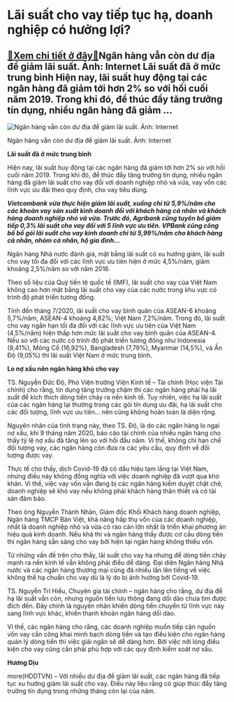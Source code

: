 Lãi suất cho vay tiếp tục hạ, doanh nghiệp có hưởng lợi?
========================================================

[:gift:Xem chi tiết ở đây:gift:](https://hddtvn.com/lai-suat-cho-vay-tiep-tuc-ha-doanh-nghiep-co-huong-loi/)Ngân hàng vẫn còn dư địa để giảm lãi suất. Ảnh: Internet Lãi suất đã ở mức trung bình Hiện nay, lãi suất huy động tại các ngân hàng đã giảm tới hơn 2% so với hồi cuối năm 2019. Trong khi đó, để thúc đẩy tăng trưởng tín dụng, nhiều ngân hàng đã giảm …
----------------------------------------------------------------------------------------------------------------------------------------------------------------------------------------------------------------------------------------------------------





![Ngân hàng vẫn còn dư địa để giảm lãi suất. Ảnh: Internet](https://hddtvn.com/wp-content/uploads/2021/01/4650_vay-tien_0701084455.jpg "Ngân hàng vẫn còn dư địa để giảm lãi suất. Ảnh: Internet")


Ngân hàng vẫn còn dư địa để giảm lãi suất. Ảnh: Internet



**Lãi suất đã ở mức trung bình**


Hiện nay, lãi suất huy động tại các ngân hàng đã giảm tới hơn 2% so với hồi cuối năm 2019. Trong khi đó, để thúc đẩy tăng trưởng tín dụng, nhiều ngân hàng đã giảm lãi suất cho vay đối với doanh nghiệp nhỏ và vừa, vay vốn các lĩnh vực ưu đãi theo quy định, cho vay tiêu dùng.





***Vietcombank vừa thực hiện giảm lãi suất, xuống chỉ từ 5,9%/năm cho các khoản vay sản xuất kinh doanh đối với khách hàng cá nhân và khách hàng doanh nghiệp nhỏ và vừa. Trước đó, Agribank cũng tuyên bố giảm tiếp 0,3% lãi suất cho vay đối với 5 lĩnh vực ưu tiên. VPBank cũng công bố bố gói lãi suất cho vay kinh doanh chỉ từ 5,99%/năm cho khách hàng cá nhân, nhóm cá nhân, hộ gia đình…***



Ngân hàng Nhà nước đánh giá, mặt bằng lãi suất có xu hướng giảm, lãi suất cho vay tối đa đối với các lĩnh vực ưu tiên hiện ở mức 4,5%/năm, giảm khoảng 2,5%/năm so với năm 2016.


Theo số liệu của Quỹ tiền tệ quốc tế (IMF), lãi suất cho vay của Việt Nam không cao hơn mặt bằng lãi suất cho vay của các nước trong khu vực có trình độ phát triển tương đồng.


Tính đến tháng 7/2020, lãi suất cho vay bình quân của ASEAN-6 khoảng 5,7%/năm, ASEAN-4 khoảng 4,82%; Việt Nam 7,2%/năm. Trong đó, lãi suất cho vay ngắn hạn tối đa đối với các lĩnh vực ưu tiên của Việt Nam (4,5%/năm) hiện thấp hơn mức lãi suất cho vay bình quân của ASEAN-4. Nếu so với các nước có trình độ phát triển tương đồng như Indonesia (9,41%), Mông Cổ (16,92%), Bangladesh (7,79%), Myanmar (14,5%), và Ấn Độ (9,05%) thì lãi suất Việt Nam ở mức trung bình.


**Lo nợ xấu nên ngân hàng khó cho vay**


TS. Nguyễn Đức Độ, Phó Viện trưởng Viện Kinh tế – Tài chính (Học viện Tài chính) cho rằng, tín dụng tăng trưởng chậm thì các ngân hàng phải hạ lãi suất để kích thích dòng tiền chảy ra nền kinh tế. Tuy nhiên, việc hạ lãi suất của các ngân hàng lại thường trong các gói tín dụng ưu đãi, hạ lãi suất cho các đối tượng, lĩnh vực ưu tiên… nên cũng không hoàn toàn là diện rộng.


Nguyên nhân của tình trạng này, theo TS. Độ, là do các ngân hàng lo ngại nợ xấu, khi 9 tháng năm 2020, báo cáo tài chính của nhiều ngân hàng cho thấy tỷ lệ nợ xấu đã tăng lên so với hồi đầu năm. Vì thế, không chỉ hạn chế đối tượng vay, các ngân hàng còn đưa ra các yêu cầu, quy định về đối tượng được vay.


Thực tế cho thấy, dịch Covid-19 đã có dấu hiệu tạm lắng tại Việt Nam, nhưng điều này không đồng nghĩa với việc doanh nghiệp đã vượt qua khó khăn. Vì thế, việc vay vốn vẫn đang bị các ngân hàng kiểm duyệt chặt chẽ, doanh nghiệp sẽ khó vay nếu không phải khách hàng thân thiết và có tài sản đảm bảo.


Theo ông Nguyễn Thành Nhân, Giám đốc Khối Khách hàng doanh nghiệp, Ngân hàng TMCP Bản Việt, khả năng hấp thụ vốn của các doanh nghiệp, nhất là doanh nghiệp nhỏ và vừa có rào cản lớn nhất là triển khai phương án hiệu quả kinh doanh. Nếu khả thi và ngân hàng thấy được cơ cấu dòng tiền thì ngân hàng sẵn sàng cho vay bởi hiện tại ngân hàng không thiếu vốn.


Từ những vấn đề trên cho thấy, lãi suất cho vay hạ nhưng để dòng tiền chảy mạnh ra nền kinh tế vẫn không phải điều dễ dàng. Đại diện Ngân hàng Nhà nước và các ngân hàng thương mại cũng đã nhiều lần lên tiếng về việc không thể hạ chuẩn cho vay dù là lý do bị ảnh hưởng bởi Covid-19.


TS. Nguyễn Trí Hiếu, Chuyên gia tài chính – ngân hàng cho rằng, dư địa để hạ lãi suất vẫn còn, nhưng nguồn tiền lưu thông đang dồi dào chưa tìm được đích đến. Đây chính là nguyên nhân khiến dòng tiền chuyển từ lĩnh vực này sang lĩnh vực khác, khiến thanh khoản ngân hàng dồi dào.


Vì thế, các ngân hàng cho rằng, các doanh nghiệp muốn tiếp cận nguồn vốn vay cần công khai minh bạch dòng tiền và tạo điều kiện cho ngân hàng quản lý dòng tiền thì việc giải ngân sẽ dễ dàng hơn. Bởi việc nới lỏng điều kiện cho vay cũng cần phải phù hợp với các quy định kiểm soát nợ xấu.




**Hương Dịu**



more(HDDTVN) – Với nhiều dư địa để giảm lãi suất, các ngân hàng đã tiếp tục xu hướng giảm lãi suất cho vay. Điều này liệu rằng có giúp thúc đẩy tăng trưởng tín dụng trong những tháng còn lại của năm.

